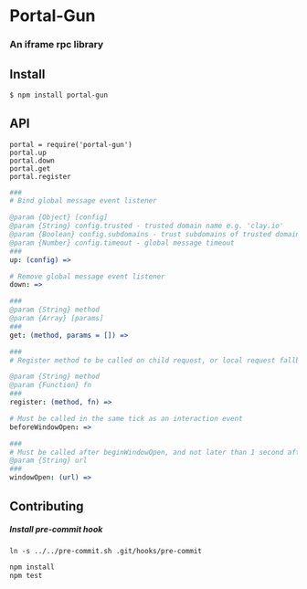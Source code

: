 # Portal-Gun

### An iframe rpc library

## Install

```bash
$ npm install portal-gun
```

## API

`portal = require('portal-gun')`  
`portal.up`  
`portal.down`  
`portal.get`  
`portal.register`  

```coffee
###
# Bind global message event listener

@param {Object} [config]
@param {String} config.trusted - trusted domain name e.g. 'clay.io'
@param {Boolean} config.subdomains - trust subdomains of trusted domain
@param {Number} config.timeout - global message timeout
###
up: (config) =>
```

```coffee
# Remove global message event listener
down: =>
```

```coffee
###
@param {String} method
@param {Array} [params]
###
get: (method, params = []) =>
```

```coffee
###
# Register method to be called on child request, or local request fallback

@param {String} method
@param {Function} fn
###
register: (method, fn) =>
```

```coffee
# Must be called in the same tick as an interaction event
beforeWindowOpen: =>

###
# Must be called after beginWindowOpen, and not later than 1 second after
@param {String} url
###
windowOpen: (url) =>
```

## Contributing

##### Install pre-commit hook

`ln -s ../../pre-commit.sh .git/hooks/pre-commit`

```bash
npm install
npm test
```
